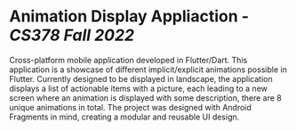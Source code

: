 # Animation Display Appliaction - *CS378 Fall 2022*
Cross-platform mobile application developed in Flutter/Dart. This application
is a showcase of different implicit/explicit animations possible in Flutter.
Currently designed to be displayed in landscape, the application displays a
list of actionable items with a picture, each leading to a new screen where an
animation is displayed with some description, there are 8 unique animations in
total. The project was designed with Android Fragments in mind, creating a
modular and reusable UI design.
